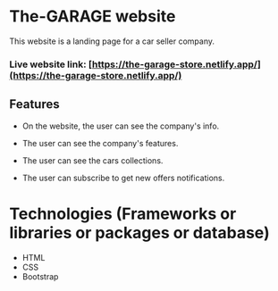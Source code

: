 # The-GARAGE website

This website is a landing page for a car seller company.


### Live website link: [https://the-garage-store.netlify.app/](https://the-garage-store.netlify.app/)



## Features

* On the website, the user can see the company's info.

* The  user can see the company's features.

* The user can see the cars collections.

* The user can subscribe to get new offers notifications.


# Technologies (Frameworks or libraries or packages or database)

* HTML
* CSS
* Bootstrap




